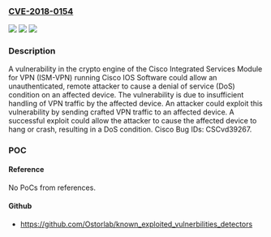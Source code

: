 ### [CVE-2018-0154](https://cve.mitre.org/cgi-bin/cvename.cgi?name=CVE-2018-0154)
![](https://img.shields.io/static/v1?label=Product&message=Cisco%20IOS&color=blue)
![](https://img.shields.io/static/v1?label=Version&message=n%2Fa&color=blue)
![](https://img.shields.io/static/v1?label=Vulnerability&message=CWE-399&color=brighgreen)

### Description

A vulnerability in the crypto engine of the Cisco Integrated Services Module for VPN (ISM-VPN) running Cisco IOS Software could allow an unauthenticated, remote attacker to cause a denial of service (DoS) condition on an affected device. The vulnerability is due to insufficient handling of VPN traffic by the affected device. An attacker could exploit this vulnerability by sending crafted VPN traffic to an affected device. A successful exploit could allow the attacker to cause the affected device to hang or crash, resulting in a DoS condition. Cisco Bug IDs: CSCvd39267.

### POC

#### Reference
No PoCs from references.

#### Github
- https://github.com/Ostorlab/known_exploited_vulnerbilities_detectors

